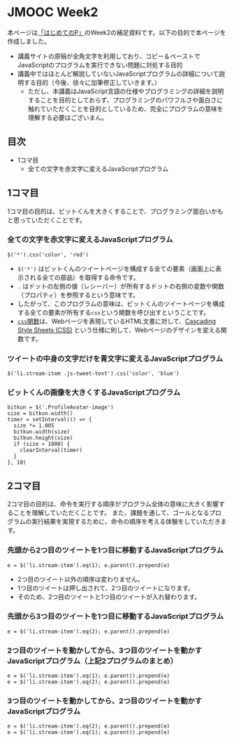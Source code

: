 # JMOOC Week2

本ページは[「はじめてのP」](https://lms.gacco.org/courses/course-v1:gacco+ga068+2016_08/courseware/2d7b0bb5b1854e948f4dc5ed69443e82/)のWeek2の補足資料です。以下の目的で本ページを作成しました。

- 講義サイトの原稿が全角文字を利用しており、コピー＆ペーストでJavaScriptのプログラムを実行できない問題に対処する目的
- 講義中ではほとんど解説していないJavaScriptプログラムの詳細について説明する目的（今後、徐々に加筆修正していきます。）
  - ただし、本講義はJavaScript言語の仕様やプログラミングの詳細を説明することを目的としておらず、プログラミングのパワフルさや面白さに触れていただくことを目的としているため、完全にプログラムの意味を理解する必要はございまん。

## 目次
- 1コマ目
  - 全ての文字を赤文字に変えるJavaScriptプログラム

## 1コマ目

1コマ目の目的は、ビットくんを大きくすることで、プログラミング面白いかもと思っていただくことです。

### 全ての文字を赤文字に変えるJavaScriptプログラム

```
$('*').css('color', 'red')
```

- `$('*')` はビットくんのツイートページを構成する全ての要素（画面上に表示される全ての部品）を取得する命令です。
- `.` はドットの左側の値（レシーバー）が所有するドットの右側の変数や関数（プロパティ）を参照するという意味です。
- したがって、このプログラムの意味は、ビットくんのツイートページを構成する全ての要素が所有する`css`という関数を呼び出すということです。
- [`css`関数](http://semooh.jp/jquery/api/css/css/name%2C+value/)は、Webページを表現しているHTML文書に対して、[Cascading Style Sheets (CSS)](https://ja.wikipedia.org/wiki/Cascading_Style_Sheets) という仕様に則して、Webページのデザインを変える関数です。


### ツイートの中身の文字だけを青文字に変えるJavaScriptプログラム

```
$('li.stream-item .js-tweet-text').css('color', 'blue')
```

### ビットくんの画像を大きくするJavaScriptプログラム

```
bitkun = $('.ProfileAvatar-image')
size = bitkun.width()
timer = setInterval(() => {
  size *= 1.005
  bitkun.width(size)
  bitkun.height(size)
  if (size > 1000) {
    clearInterval(timer)
  }
}, 10)
```

## 2コマ目

2コマ目の目的は、命令を実行する順序がプログラム全体の意味に大きく影響することを理解していただくことです。
また、課題を通して、ゴールとなるプログラムの実行結果を実現するために、命令の順序を考える体験をしていただきます。


### 先頭から2つ目のツイートを1つ目に移動するJavaScriptプログラム

```
e = $('li.stream-item').eq(1); e.parent().prepend(e)
```

- 2つ目のツイート以外の順序は変わりません。
- 1つ目のツイートは押し出されて、2つ目のツイートになります。
- そのため、2つ目のツイートと1つ目のツイートが入れ替わります。

### 先頭から3つ目のツイートを1つ目に移動するJavaScriptプログラム

```
e = $('li.stream-item').eq(2); e.parent().prepend(e)

```

### 2つ目のツイートを動かしてから、3つ目のツイートを動かすJavaScriptプログラム（上記2プログラムのまとめ）

```
e = $('li.stream-item').eq(1); e.parent().prepend(e)
e = $('li.stream-item').eq(2); e.parent().prepend(e)
```

### 3つ目のツイートを動かしてから、2つ目のツイートを動かすJavaScriptプログラム

```
e = $('li.stream-item').eq(2); e.parent().prepend(e)
e = $('li.stream-item').eq(1); e.parent().prepend(e)
```
